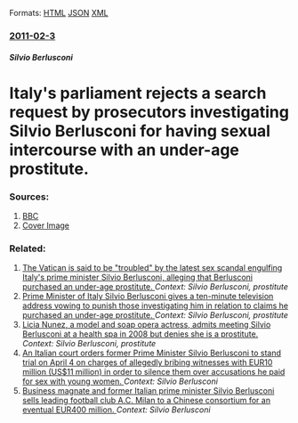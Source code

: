 
Formats: [HTML](/news/2011/02/3/italy-s-parliament-rejects-a-search-request-by-prosecutors-investigating-silvio-berlusconi-for-having-sexual-intercourse-with-an-under-age-p.html)  [JSON](/news/2011/02/3/italy-s-parliament-rejects-a-search-request-by-prosecutors-investigating-silvio-berlusconi-for-having-sexual-intercourse-with-an-under-age-p.json)  [XML](/news/2011/02/3/italy-s-parliament-rejects-a-search-request-by-prosecutors-investigating-silvio-berlusconi-for-having-sexual-intercourse-with-an-under-age-p.xml)  

### [2011-02-3](/news/2011/02/3/index.md)

##### Silvio Berlusconi
# Italy's parliament rejects a search request by prosecutors investigating Silvio Berlusconi for having sexual intercourse with an under-age prostitute. 




### Sources:

1. [BBC](http://www.bbc.co.uk/news/world-europe-12361443)
1. [Cover Image](http://ichef.bbci.co.uk/news/1024/media/images/50977000/jpg/_50977409_011119704-1.jpg)

### Related:

1. [The Vatican is said to be "troubled" by the latest sex scandal engulfing Italy's prime minister Silvio Berlusconi, alleging that Berlusconi purchased an under-age prostitute. ](/news/2011/01/20/the-vatican-is-said-to-be-troubled-by-the-latest-sex-scandal-engulfing-italy-s-prime-minister-silvio-berlusconi-alleging-that-berlusconi.md) _Context: Silvio Berlusconi, prostitute_
2. [Prime Minister of Italy Silvio Berlusconi gives a ten-minute television address vowing to punish those investigating him in relation to claims he purchased an under-age prostitute. ](/news/2011/01/19/prime-minister-of-italy-silvio-berlusconi-gives-a-ten-minute-television-address-vowing-to-punish-those-investigating-him-in-relation-to-clai.md) _Context: Silvio Berlusconi, prostitute_
3. [ Licia Nunez, a model and soap opera actress, admits meeting Silvio Berlusconi at a health spa in 2008 but denies she is a prostitute. ](/news/2009/07/28/licia-nunez-a-model-and-soap-opera-actress-admits-meeting-silvio-berlusconi-at-a-health-spa-in-2008-but-denies-she-is-a-prostitute.md) _Context: Silvio Berlusconi, prostitute_
4. [An Italian court orders former Prime Minister Silvio Berlusconi to stand trial on April 4 on charges of allegedly bribing witnesses with EUR10 million (US$11 million) in order to silence them over accusations he paid for sex with young women. ](/news/2017/01/28/an-italian-court-orders-former-prime-minister-silvio-berlusconi-to-stand-trial-on-april-4-on-charges-of-allegedly-bribing-witnesses-with-a.md) _Context: Silvio Berlusconi_
5. [Business magnate and former Italian prime minister Silvio Berlusconi sells leading football club A.C. Milan to a Chinese consortium for an eventual EUR400 million. ](/news/2016/07/6/business-magnate-and-former-italian-prime-minister-silvio-berlusconi-sells-leading-football-club-a-c-milan-to-a-chinese-consortium-for-an-e.md) _Context: Silvio Berlusconi_
